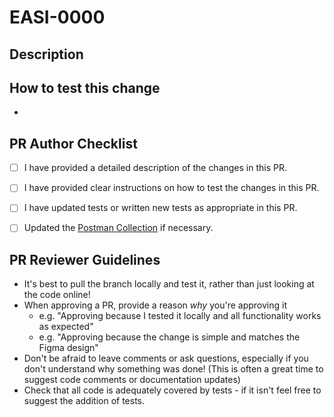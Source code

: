 <!--
REQUIRED
    Ensure that your PR title has the relevant Jira ticket number(s) in the title.
    Follow this pattern: [EASI-1234] [EASI-4567] Title of the PR.
    Use [NOREF] in place of a ticket number when there's no associated Jira ticket.
    The heading below should just have the ticket numbers (for easy linking in Jira)
-->
# EASI-0000

## Description
<!--
REQUIRED
    Provide details as to what the PR aims to accomplish
    Be as descriptive as you can, and include any relevant information that will help the reviewer understand the scope of the changes
    Include screenshots or screen recordings to assist in reviewing if possible.
-->


## How to test this change
<!--
REQUIRED
    Add instructions on how to test the changes in this PR
    This can be a list of steps to reproduce a bug, or a list of steps to verify a feature in the application
    Include any example shell commands, SQL queries/commands, or Postman requests that reviewers can run to test the changes
-->
- 

## PR Author Checklist
<!--
REQUIRED
    Ensure that each of the following is true before you submit this PR (or before it leaves "draft" status), and check each box to confirm
-->

- [ ] I have provided a detailed description of the changes in this PR.
- [ ] I have provided clear instructions on how to test the changes in this PR.
- [ ] I have updated tests or written new tests as appropriate in this PR.
- [ ] Updated the [Postman Collection](../MINT.postman_collection.json) if necessary.


## PR Reviewer Guidelines
<!--
This is just some static content to ensure we're following best practices when reviewing.
There is no need to edit this section.
-->
- It's best to pull the branch locally and test it, rather than just looking at the code online!
- When approving a PR, provide a reason _why_ you're approving it
  - e.g. "Approving because I tested it locally and all functionality works as expected"
  - e.g. "Approving because the change is simple and matches the Figma design"
- Don't be afraid to leave comments or ask questions, especially if you don't understand why something was done! (This is often a great time to suggest code comments or documentation updates)
- Check that all code is adequately covered by tests - if it isn't feel free to suggest the addition of tests.
